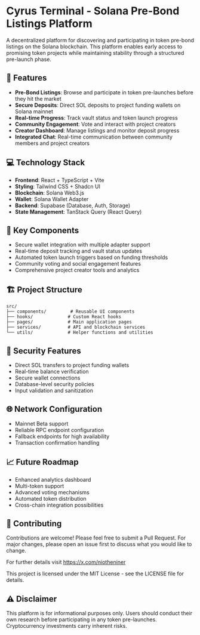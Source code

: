 # Cyrus Terminal - Solana Pre-Bond Listings Platform

A decentralized platform for discovering and participating in token pre-bond listings on the Solana blockchain. This platform enables early access to promising token projects while maintaining stability through a structured pre-launch phase.

## 🚀 Features

- **Pre-Bond Listings**: Browse and participate in token pre-launches before they hit the market
- **Secure Deposits**: Direct SOL deposits to project funding wallets on Solana mainnet
- **Real-time Progress**: Track vault status and token launch progress
- **Community Engagement**: Vote and interact with project creators
- **Creator Dashboard**: Manage listings and monitor deposit progress
- **Integrated Chat**: Real-time communication between community members and project creators

## 💻 Technology Stack

- **Frontend**: React + TypeScript + Vite
- **Styling**: Tailwind CSS + Shadcn UI
- **Blockchain**: Solana Web3.js
- **Wallet**: Solana Wallet Adapter
- **Backend**: Supabase (Database, Auth, Storage)
- **State Management**: TanStack Query (React Query)

## 🔧 Key Components

- Secure wallet integration with multiple adapter support
- Real-time deposit tracking and vault status updates
- Automated token launch triggers based on funding thresholds
- Community voting and social engagement features
- Comprehensive project creator tools and analytics

## 🏗️ Project Structure

```
src/
├── components/         # Reusable UI components
├── hooks/             # Custom React hooks
├── pages/             # Main application pages
├── services/          # API and blockchain services
└── utils/             # Helper functions and utilities
```

## 🔐 Security Features

- Direct SOL transfers to project funding wallets
- Real-time balance verification
- Secure wallet connections
- Database-level security policies
- Input validation and sanitization

## 🌐 Network Configuration

- Mainnet Beta support
- Reliable RPC endpoint configuration
- Fallback endpoints for high availability
- Transaction confirmation handling

## 📈 Future Roadmap

- Enhanced analytics dashboard
- Multi-token support
- Advanced voting mechanisms
- Automated token distribution
- Cross-chain integration possibilities

## 🤝 Contributing

Contributions are welcome! Please feel free to submit a Pull Request. For major changes, please open an issue first to discuss what you would like to change.

For further details visit https://x.com/niotheniner





This project is licensed under the MIT License - see the LICENSE file for details.

## ⚠️ Disclaimer

This platform is for informational purposes only. Users should conduct their own research before participating in any token pre-launches. Cryptocurrency investments carry inherent risks.
